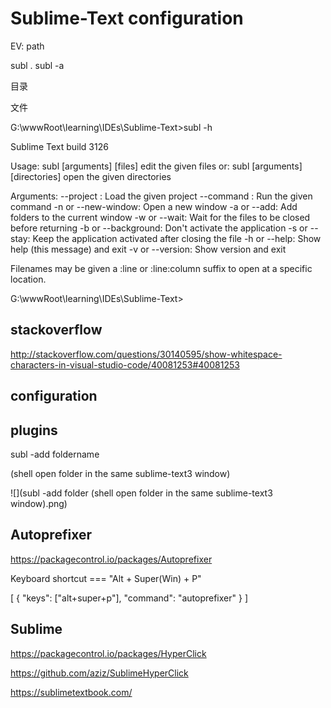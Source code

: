 # Sublime-Text configuration  



EV: path

subl .
subl -a 

目录

文件

G:\wwwRoot\learning\IDEs\Sublime-Text>subl -h

Sublime Text build 3126

Usage: subl [arguments] [files]         edit the given files
   or: subl [arguments] [directories]   open the given directories

Arguments:
    --project <project>: Load the given project
    --command <command>: Run the given command
    -n or --new-window:  Open a new window
    -a or --add:         Add folders to the current window
    -w or --wait:        Wait for the files to be closed before returning
    -b or --background:  Don't activate the application
    -s or --stay:        Keep the application activated after closing the file
    -h or --help:        Show help (this message) and exit
    -v or --version:     Show version and exit

Filenames may be given a :line or :line:column suffix to open at a specific
location.


G:\wwwRoot\learning\IDEs\Sublime-Text>














## stackoverflow  

http://stackoverflow.com/questions/30140595/show-whitespace-characters-in-visual-studio-code/40081253#40081253  


## configuration



## plugins  


subl -add foldername  

(shell open  folder  in the same sublime-text3 window)


![](subl -add folder (shell open  folder  in the same sublime-text3 window).png)


## Autoprefixer  

https://packagecontrol.io/packages/Autoprefixer


Keyboard shortcut === "Alt + Super(Win) + P"

[
    {
        "keys": ["alt+super+p"],
        "command": "autoprefixer"
    }
]






## Sublime

https://packagecontrol.io/packages/HyperClick

https://github.com/aziz/SublimeHyperClick


https://sublimetextbook.com/










